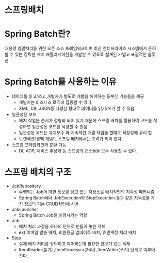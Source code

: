 # 스프링배치

# Spring Batch란?

대용량 일괄처리를 위한 오픈 소스 프레임워크이며 최신 엔터프라이즈 시스템에서 흔히 볼 수 있는 강력한 배치 애플리케이션을 개발할 수 있도록 설계된 가볍고 포괄적인 솔루션

# Spring Batch를 사용하는 이유
- 데이터를 읽고/쓰고 개발자가 별도로 개발을 해야하는 풍부한 기능들을 제공
    - 개발자는 비즈니스 로직에 집중할 수 있다.
    - XML, DB, JSON등 다양한 형태로 데이터를 읽기/쓰기 할 수 있음
- 일관성된 코드
    - 배치 작업은 순서가 정형화 되어 있기 때문에 스프링 배치를 활용하여 코드를 작성하면 일관성된 코드를 작성할 수 있음
    - 일관성된 코드는 유지보수 와 지속적인 개발 작업을 할때도 확장성에 유리 함
    - 트랜잭션/롤백 개념도 스프링 배치에서는 고려가 되어 있다.
- 스프링 프레임워크와 호환 가능
    - DI, AOP, 처비스 추상화 등 스프링의 요소들을 모두 사용할 수 있다.

# 스프링 배치의 구조
- JobRepository
    - 수행되는 Job에 대한 정보를 담고 있는 저장소로 배치작업의 지속성 메커니즘
    - Spring Batch에서 JobExecution와 StepExecution 등과 같은 지속성을 가진 정보의 기본 CRUD작업에 사용
- JobLauncher
    - Spring Batch Job을 실행시키는 역할
- Job
    - 배치 처리 과정을 하나의 단위로 만들어 놓은 객체
    - ex) 이메일 발송 배치, 회원등급 업데이트 배치,  휴면계정 처리 배치
- Step
    - 실제 배치 처리를 정의하고 제어하는데 필요한 정보가 있는 객체
    - ItemReader(읽기) ,ItemProcessor(처리) ,ItemWriter(쓰기) 단계로 이루어진다.
